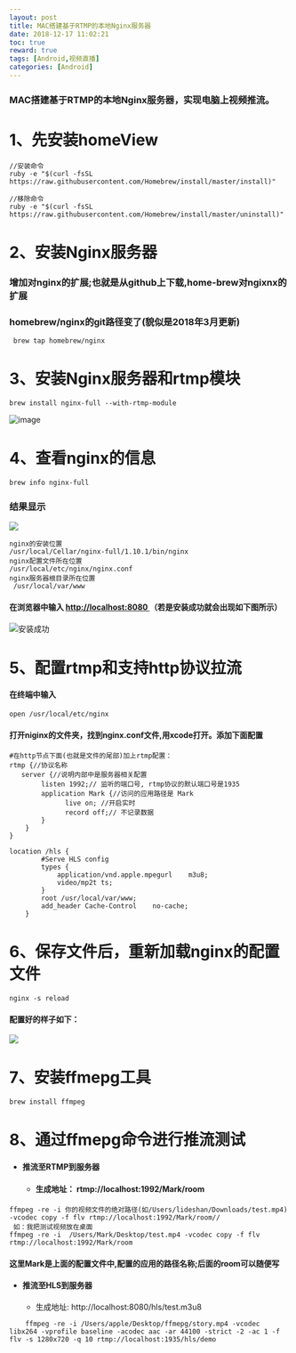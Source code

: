 ```yaml
---
layout: post
title: MAC搭建基于RTMP的本地Nginx服务器
date: 2018-12-17 11:02:21
toc: true
reward: true
tags: [Android,视频直播]
categories: [Android]
---
```

### MAC搭建基于RTMP的本地Nginx服务器，实现电脑上视频推流。
# 1、先安装homeView
<!--more-->
```
//安装命令
ruby -e "$(curl -fsSL https://raw.githubusercontent.com/Homebrew/install/master/install)"

//移除命令
ruby -e "$(curl -fsSL https://raw.githubusercontent.com/Homebrew/install/master/uninstall)"
```

# 2、安装Nginx服务器
### 增加对nginx的扩展;也就是从github上下载,home-brew对ngixnx的扩展
### homebrew/nginx的git路径变了(貌似是2018年3月更新)
```
 brew tap homebrew/nginx
```
# 3、安装Nginx服务器和rtmp模块
```
brew install nginx-full --with-rtmp-module
```
![image](https://upload-images.jianshu.io/upload_images/1027569-1480f7cb0be838e2.png?imageMogr2/auto-orient/)

# 4、查看nginx的信息
```
brew info nginx-full
```
### 结果显示
![](https://upload-images.jianshu.io/upload_images/1027569-da39e4efd3bf35f4.jpeg?imageMogr2/auto-orient/)

```
nginx的安装位置
/usr/local/Cellar/nginx-full/1.10.1/bin/nginx
nginx配置文件所在位置
/usr/local/etc/nginx/nginx.conf
nginx服务器根目录所在位置 
 /usr/local/var/www
```
#### 在浏览器中输入 [http://localhost:8080 ](http://localhost:8080 )（若是安装成功就会出现如下图所示）

![](https://upload-images.jianshu.io/upload_images/1027569-8f0712d428c40368.png?imageMogr2/auto-orient  "安装成功")

# 5、配置rtmp和支持http协议拉流
#### 在终端中输入
```
open /usr/local/etc/nginx
```
#### 打开niginx的文件夹，找到nginx.conf文件,用xcode打开。添加下面配置
```
#在http节点下面(也就是文件的尾部)加上rtmp配置：
rtmp {//协议名称
   server {//说明内部中是服务器相关配置
        listen 1992;// 监听的端口号, rtmp协议的默认端口号是1935
        application Mark {//访问的应用路径是 Mark
              live on; //开启实时
              record off;// 不记录数据
        }
    }
}

location /hls {
        #Serve HLS config
        types {
            application/vnd.apple.mpegurl    m3u8;
            video/mp2t ts;
        }
        root /usr/local/var/www;
        add_header Cache-Control    no-cache;
    }
```
#  6、保存文件后，重新加载nginx的配置文件
```
nginx -s reload
```
#### 配置好的样子如下：
![](https://upload-images.jianshu.io/upload_images/1027569-3a79f914d42877ae.png?imageMogr2/auto-orient/)

# 7、安装ffmepg工具
```
brew install ffmpeg
```
# 8、通过ffmepg命令进行推流测试
-  ####  推流至RTMP到服务器
     
    -  ####   生成地址： rtmp://localhost:1992/Mark/room
```
ffmpeg -re -i 你的视频文件的绝对路径(如/Users/lideshan/Downloads/test.mp4) -vcodec copy -f flv rtmp://localhost:1992/Mark/room//
 如：我把测试视频放在桌面
ffmpeg -re -i  /Users/Mark/Desktop/test.mp4 -vcodec copy -f flv rtmp://localhost:1992/Mark/room

```
#### 这里Mark是上面的配置文件中,配置的应用的路径名称;后面的room可以随便写

-   #### 推流至HLS到服务器
    - 生成地址: http://localhost:8080/hls/test.m3u8
    
```
    ffmpeg -re -i /Users/apple/Desktop/ffmepg/story.mp4 -vcodec libx264 -vprofile baseline -acodec aac -ar 44100 -strict -2 -ac 1 -f flv -s 1280x720 -q 10 rtmp://localhost:1935/hls/demo
```